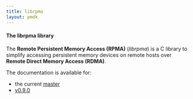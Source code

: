 ```yaml
---
title: librpma
layout: pmdk
---
```


#### The librpma library

The **Remote Persistent Memory Access (RPMA)** (*librpma*) is a C library to
simplify accessing persistent memory devices on remote hosts over
**Remote Direct Memory Access (RDMA)**.

The documentation is available for:

* the current [master](./manpages/master/librpma.7.html)
* [v0.9.0](./manpages/v0.9.0/librpma.7.html)
